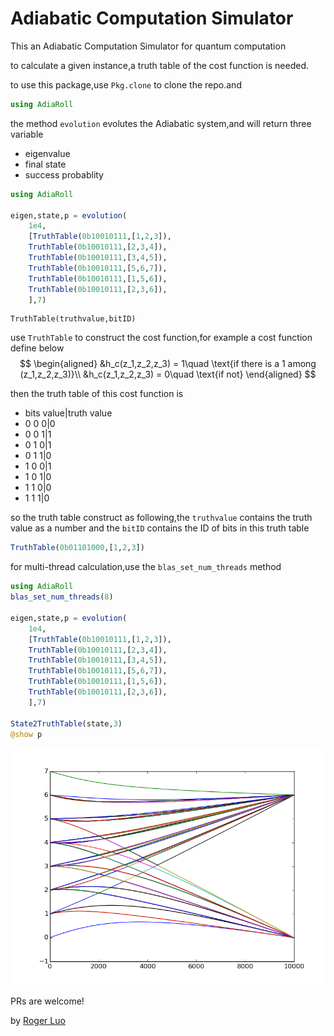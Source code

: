 # Adiabatic Computation Simulator

This an Adiabatic Computation Simulator for quantum computation

to calculate a given instance,a truth table of the cost function is needed.

to use this package,use `Pkg.clone` to clone the repo.and
```julia
using AdiaRoll
```

the method `evolution` evolutes the Adiabatic system,and will return three variable

- eigenvalue
- final state
- success probablity

```julia
using AdiaRoll

eigen,state,p = evolution(
    1e4,
    [TruthTable(0b10010111,[1,2,3]),
    TruthTable(0b10010111,[2,3,4]),
    TruthTable(0b10010111,[3,4,5]),
    TruthTable(0b10010111,[5,6,7]),
    TruthTable(0b10010111,[1,5,6]),
    TruthTable(0b10010111,[2,3,6]),
    ],7)
```

```
TruthTable(truthvalue,bitID)
```

use `TruthTable` to construct the cost function,for example a cost function define below
$$
\begin{aligned}
&h_c(z_1,z_2,z_3) = 1\quad \text{if there is a 1 among (z_1,z_2,z_3)}\\
&h_c(z_1,z_2,z_3) = 0\quad \text{if not}
\end{aligned}
$$

then the truth table of this cost function is

- bits value|truth value
- 0   0   0|0
- 0   0   1|1
- 0   1   0|1
- 0   1   1|0
- 1   0   0|1
- 1   0   1|0
- 1   1   0|0
- 1   1   1|0

so the truth table construct as following,the `truthvalue` contains the truth value as a number
and the `bitID` contains the ID of bits in this truth table

```julia
TruthTable(0b01101000,[1,2,3])
```

for multi-thread calculation,use the `blas_set_num_threads` method

```julia
using AdiaRoll
blas_set_num_threads(8)

eigen,state,p = evolution(
    1e4,
    [TruthTable(0b10010111,[1,2,3]),
    TruthTable(0b10010111,[2,3,4]),
    TruthTable(0b10010111,[3,4,5]),
    TruthTable(0b10010111,[5,6,7]),
    TruthTable(0b10010111,[1,5,6]),
    TruthTable(0b10010111,[2,3,6]), 
    ],7)

State2TruthTable(state,3)
@show p
```

![](imag/3EC-7bit.png)

PRs are welcome!

by [Roger Luo](rogerluo.cc)